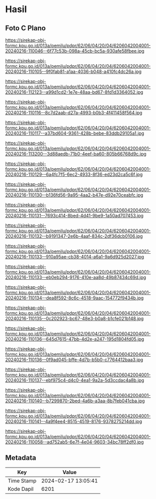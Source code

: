 # Hasil

## Foto C Plano

https://sirekap-obj-formc.kpu.go.id/013a/pemilu/pdpr/62/06/04/20/04/6206042004001-20240216-110046--6f77c53b-098a-45cb-bc5a-930afe58fbee.jpg

https://sirekap-obj-formc.kpu.go.id/013a/pemilu/pdpr/62/06/04/20/04/6206042004001-20240216-110105--9f0fab81-a1aa-4036-b048-a410fc4dc26a.jpg

https://sirekap-obj-formc.kpu.go.id/013a/pemilu/pdpr/62/06/04/20/04/6206042004001-20240216-112123--a99d1cd2-1e7e-48aa-bd67-8fd1d3364052.jpg

https://sirekap-obj-formc.kpu.go.id/013a/pemilu/pdpr/62/06/04/20/04/6206042004001-20240216-110116--8c7d2aab-d27a-4993-b0b3-4f411458f564.jpg

https://sirekap-obj-formc.kpu.go.id/013a/pemilu/pdpr/62/06/04/20/04/6206042004001-20240216-110117--a37bd604-9361-428b-bebe-83ddb29105a1.jpg

https://sirekap-obj-formc.kpu.go.id/013a/pemilu/pdpr/62/06/04/20/04/6206042004001-20240216-113200--3d88aedb-71b0-4eef-ba60-805b66768d9c.jpg

https://sirekap-obj-formc.kpu.go.id/013a/pemilu/pdpr/62/06/04/20/04/6206042004001-20240216-110129--6a4fc7f5-6ec2-4933-8f36-ed23d2ca5c6f.jpg

https://sirekap-obj-formc.kpu.go.id/013a/pemilu/pdpr/62/06/04/20/04/6206042004001-20240216-110130--b136fd56-9a95-4aa2-b47e-d92e70ceabfc.jpg

https://sirekap-obj-formc.kpu.go.id/013a/pemilu/pdpr/62/06/04/20/04/6206042004001-20240216-110131--7693c414-8bed-4d41-9be9-1a50ad707453.jpg

https://sirekap-obj-formc.kpu.go.id/013a/pemilu/pdpr/62/06/04/20/04/6206042004001-20240216-110132--b9191347-2e6b-4aaf-834c-2df36dcb0106.jpg

https://sirekap-obj-formc.kpu.go.id/013a/pemilu/pdpr/62/06/04/20/04/6206042004001-20240216-110133--910a95ae-cb38-4014-a6a1-9a6d925d2027.jpg

https://sirekap-obj-formc.kpu.go.id/013a/pemilu/pdpr/62/06/04/20/04/6206042004001-20240216-110133--eb0eb294-9176-410e-aa8d-49b87434c69d.jpg

https://sirekap-obj-formc.kpu.go.id/013a/pemilu/pdpr/62/06/04/20/04/6206042004001-20240216-110134--dea8f592-8c6c-4518-9aac-154772f9434b.jpg

https://sirekap-obj-formc.kpu.go.id/013a/pemilu/pdpr/62/06/04/20/04/6206042004001-20240216-110135--0c202923-bc67-48e3-b0a8-b1cfe021b148.jpg

https://sirekap-obj-formc.kpu.go.id/013a/pemilu/pdpr/62/06/04/20/04/6206042004001-20240216-110136--645d7615-47bb-4d2e-a247-195d1804fd05.jpg

https://sirekap-obj-formc.kpu.go.id/013a/pemilu/pdpr/62/06/04/20/04/6206042004001-20240216-110136--0f9ad045-bffe-4d7b-b5b0-c7764412baa3.jpg

https://sirekap-obj-formc.kpu.go.id/013a/pemilu/pdpr/62/06/04/20/04/6206042004001-20240216-110137--ebf975c4-d4c0-4ea1-9a2a-5d3ccdac4a8b.jpg

https://sirekap-obj-formc.kpu.go.id/013a/pemilu/pdpr/62/06/04/20/04/6206042004001-20240216-110140--b7299870-2bed-4a6b-a3aa-8b7feb041cba.jpg

https://sirekap-obj-formc.kpu.go.id/013a/pemilu/pdpr/62/06/04/20/04/6206042004001-20240216-110141--4a9f4ee4-8515-4519-8176-9378275214dd.jpg

https://sirekap-obj-formc.kpu.go.id/013a/pemilu/pdpr/62/06/04/20/04/6206042004001-20240216-110058--ad752ab5-6e7f-4e04-9603-34bc78ff2df0.jpg


## Metadata

| Key        | Value               |
| ---------- | ------------------- |
| Time Stamp | 2024-02-17 13:05:41 |
| Kode Dapil | 6201                |



